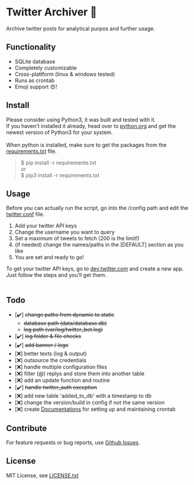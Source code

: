 # Twitter Archiver 🐋
Archive twitter posts for analytical purpos and further usage.

## Functionality
- SQLite database
- Completely customizable
- Cross-plattform (linux & windows tested)
- Runs as crontab
- Emoji support 😍!

## Install
Please consider using Python3, it was built and tested with it.<br>
If you haven't installed it already, head over to [python.org](https://www.python.org/) and get the newest version of Python3 for your system.<br><br>
When python is installed, make sure to get the packages from the [requirements.txt](https://github.com/mikeunge/twitter-archiver/blob/master/requirements.txt) file.<br>
> $ pip install -r requirements.txt <br>
> or <br>
> $ pip3 install -r requirements.txt

## Usage
Before you can actually run the script, go into the /config path and edit the [twitter.conf](https://github.com/mikeunge/twitter-archiver/blob/master/config/twitter.conf) file.<br>

1. Add your twitter API keys
2. Change the username you want to query
3. Set a maximum of tweets to fetch (200 is the limit!)
4. (if needed) change the names/paths in the [DEFAULT] section as you like
5. You are set and ready to go!

To get your twitter API keys, go to [dev.twitter.com](https://developer.twitter.com/en/apps) and create a new app. Just follow the steps and you'll get them.<br><br>

## Todo
- [✔️] ~~change paths from dynamic to static~~
    - ~~database path (data/database.db)~~
    - ~~log path (var/log/twitter_bot.log)~~
- [✔️] ~~log folder & file checks~~
- [✔️] ~~add banner / logo~~
- [❌] better texts (log & output)
- [❌] outsource the credentials
- [❌] handle multiple configuration files
- [❌] filter (@) replys and store them into another table
- [❌] add an update function and routine
- [✔️] ~~handle twitter_auth exception~~
- [❌] add new table 'added_to_db' with a timestamp to db
- [❌] change the version/build in config if not the same version
- [❌] create [Documentations](https://github.com/mikeunge/twitter-archiver/tree/master/docs) for setting up and maintaining crontab

## Contribute
For feature requests or bug reports, use [Github Issues](https://github.com/mikeunge/twitter-archiver/issues).

## License
MIT License, see [LICENSE.txt](https://github.com/mikeunge/twitter-archiver/blob/master/LICENSE.txt)
